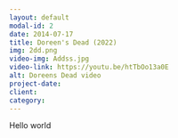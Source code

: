```yaml
---
layout: default
modal-id: 2
date: 2014-07-17
title: Doreen's Dead (2022)
img: 2dd.png
video-img: Addss.jpg
video-link: https://youtu.be/htTbOo13a0E
alt: Doreens Dead video
project-date: 
client:
category:
---
```

Hello world
